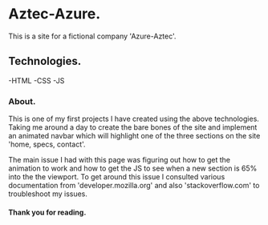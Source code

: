 # Aztec-Azure.
This is a site for a fictional company 'Azure-Aztec'. 

## Technologies.
-HTML
-CSS
-JS

### About.
This is one of my first projects I have created using the above technologies. 
Taking me around a day to create the bare bones of the site and implement an animated navbar
which will highlight one of the three sections on the site 'home, specs, contact'.

The main issue I had with this page was figuring out how to get the animation to work
and how to get the JS to see when a new section is 65% into the the viewport. To get around this issue
I consulted various documentation from 'developer.mozilla.org' and also 'stackoverflow.com' to troubleshoot my issues.

#### Thank you for reading.
